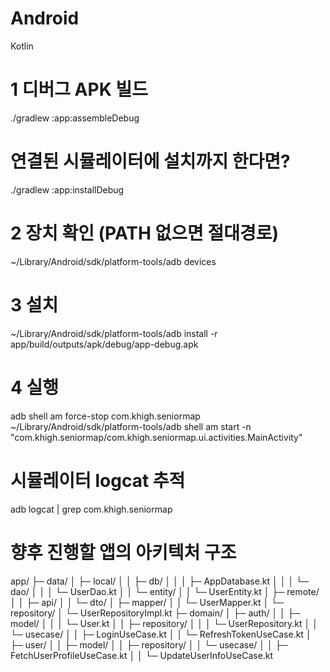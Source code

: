 # Android
Kotlin

# 1 디버그 APK 빌드
./gradlew :app:assembleDebug

# 연결된 시뮬레이터에 설치까지 한다면?
./gradlew :app:installDebug

# 2 장치 확인 (PATH 없으면 절대경로)
~/Library/Android/sdk/platform-tools/adb devices

# 3 설치
~/Library/Android/sdk/platform-tools/adb install -r app/build/outputs/apk/debug/app-debug.apk

# 4 실행
adb shell am force-stop com.khigh.seniormap
~/Library/Android/sdk/platform-tools/adb shell am start -n "com.khigh.seniormap/com.khigh.seniormap.ui.activities.MainActivity"

# 시뮬레이터 logcat 추적
adb logcat | grep com.khigh.seniormap

# 향후 진행할 앱의 아키텍처 구조
app/
 ├─ data/
 │   ├─ local/
 │   │   ├─ db/
 │   │   │   ├─ AppDatabase.kt
 │   │   │   └─ dao/
 │   │   │       └─ UserDao.kt
 │   │   └─ entity/
 │   │       └─ UserEntity.kt
 │   ├─ remote/
 │   │   ├─ api/
 │   │   └─ dto/
 │   ├─ mapper/
 │   │   └─ UserMapper.kt
 │   └─ repository/
 │       └─ UserRepositoryImpl.kt
 ├─ domain/
 │   ├─ auth/
 │   │   ├─ model/
 │   │   │   └─ User.kt
 │   │   ├─ repository/
 │   │   │   └─ UserRepository.kt
 │   │   └─ usecase/
 │   │       ├─ LoginUseCase.kt
 │   │       └─ RefreshTokenUseCase.kt
 │   ├─ user/
 │   │   ├─ model/
 │   │   ├─ repository/
 │   │   └─ usecase/
 │   │       ├─ FetchUserProfileUseCase.kt
 │   │       └─ UpdateUserInfoUseCase.kt